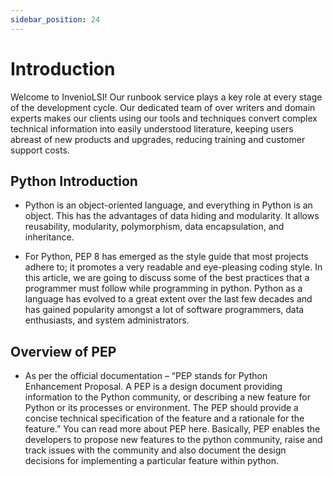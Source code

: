 ```yaml
---
sidebar_position: 24
---
```


# Introduction
Welcome to InvenioLSI! Our runbook service plays a key role at every stage of the development cycle. Our dedicated team of over writers and domain experts makes our clients using our tools and techniques convert complex technical information into easily understood literature, keeping users abreast of new products and upgrades, reducing training and customer support costs.

## Python Introduction 

- Python is an object-oriented language, and everything in Python is an object. This has the advantages of data hiding and modularity. It allows reusability, modularity, polymorphism, data encapsulation, and inheritance.

- For Python, PEP 8 has emerged as the style guide that most projects adhere to; it promotes a very readable and eye-pleasing coding style. In this article, we are going to discuss some of the best practices that a programmer must follow while programming in python. Python as a language has evolved to a great extent over the last few decades and has gained popularity amongst a lot of software programmers, data enthusiasts, and system administrators. 

## Overview of PEP

- As per the official documentation – “PEP stands for Python Enhancement Proposal. A PEP is a design document providing information to the Python community, or describing a new feature for Python or its processes or environment. The PEP should provide a concise technical specification of the feature and a rationale for the feature.” You can read more about PEP here. Basically, PEP enables the developers to propose new features to the python community, raise and track issues with the community and also document the design decisions for implementing a particular feature within python.
